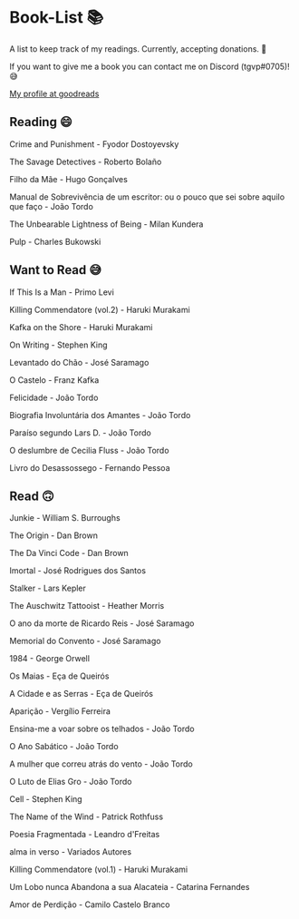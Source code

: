 # Book-List 📚

A list to keep track of my readings. Currently, accepting donations. 💸

If you want to give me a book you can contact me on Discord (tgvp#0705)! 😅

[My profile at goodreads](https://www.goodreads.com/user/show/128036680-francisco-neves)

## Reading 😄

Crime and Punishment - Fyodor Dostoyevsky

The Savage Detectives - Roberto Bolaño

Filho da Mãe - Hugo Gonçalves

Manual de Sobrevivência de um escritor: ou o pouco que sei sobre aquilo que faço - João Tordo

The Unbearable Lightness of Being - Milan Kundera

Pulp - Charles Bukowski

## Want to Read 😅

If This Is a Man - Primo Levi

Killing Commendatore (vol.2) - Haruki Murakami

Kafka on the Shore - Haruki Murakami 

On Writing - Stephen King 

Levantado do Chão - José Saramago

O Castelo - Franz Kafka

Felicidade - João Tordo

Biografia Involuntária dos Amantes - João Tordo

Paraíso segundo Lars D. - João Tordo

O deslumbre de Cecilia Fluss - João Tordo

Livro do Desassossego - Fernando Pessoa

## Read 🙃

Junkie - William S. Burroughs

The Origin - Dan Brown

The Da Vinci Code - Dan Brown

Imortal - José Rodrigues dos Santos

Stalker - Lars Kepler

The Auschwitz Tattooist - Heather Morris

O ano da morte de Ricardo Reis - José Saramago

Memorial do Convento - José Saramago

1984 - George Orwell

Os Maias - Eça de Queirós

A Cidade e as Serras - Eça de Queirós

Aparição - Vergílio Ferreira

Ensina-me a voar sobre os telhados - João Tordo

O Ano Sabático - João Tordo

A mulher que correu atrás do vento - João Tordo

O Luto de Elias Gro - João Tordo

Cell - Stephen King

The Name of the Wind - Patrick Rothfuss

Poesia Fragmentada - Leandro d'Freitas

alma in verso - Variados Autores

Killing Commendatore (vol.1) - Haruki Murakami

Um Lobo nunca Abandona a sua Alacateia - Catarina Fernandes

Amor de Perdição - Camilo Castelo Branco
